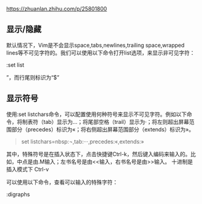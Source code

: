 
https://zhuanlan.zhihu.com/p/25801800

## 显示/隐藏

默认情况下，Vim是不会显示space,tabs,newlines,trailing space,wrapped lines等不可见字符的。我们可以使用以下命令打开list选项，来显示非可见字符：

:set list

”，而行尾则标识为“$”


## 显示符号

使用:set listchars命令，可以配置使用何种符号来显示不可见字符。例如以下命令，将制表符（tab）显示为…；将尾部空格（trail）显示为·；将左则超出屏幕范围部分（precedes）标识为«；将右侧超出屏幕范围部分（extends）标识为»。

> set listchars=nbsp:¬,tab:···,precedes:«,extends:»

其中，特殊符号是在插入状态下，点击快捷键Ctrl-k，然后键入编码来输入的。比如，中点是由.M输入；左书名号是由<<输入，右书名号是由>>输入。
十进制是插入模式下 Ctrl-v 

可以使用以下命令，查看可以输入的特殊字符：

:digraphs
